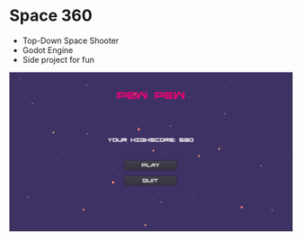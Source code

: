 # Space 360

- Top-Down Space Shooter
- Godot Engine
- Side project for fun

![Game Over](Space%20360/Game%20Over%20Screenshot.png)
